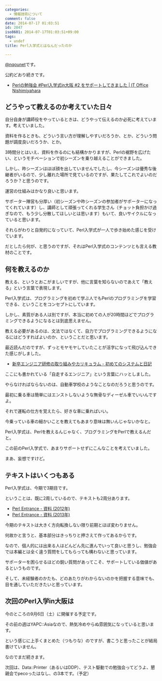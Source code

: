 ```yaml
---
categories:
  - 情報技術について
comment: false
date: 2014-07-17 01:03:51
id: 2847
iso8601: 2014-07-17T01:03:51+09:00
tags:
  - undef
title: Perl入学式とはなんだったのか

---
```


<p><a href="https://twitter.com/nqounet">@nqounet</a>です。</p>

<p>公約どおり続きです。</p>

<ul>
<li><a href="http://www.nishimiyahara.net/2014/07/14/233125">Perlの勉強会 #Perl入学式in大阪 #2 をサポートしてきました | IT Office Nishimiyahara</a></li>
</ul>



<h2>どうやって教えるのか考えていた日々</h2>

<p>自分自身が講師役をやっているときは、どうやって伝えるのか必死に考えています。考えていました。</p>

<p>資料を作るときも、どういう言い方が理解しやすいだろうか、とか、どういう問題が調度良いだろうか、とか。</p>

<p>3時間分とはいえ、資料を作るのにも結構かかりますが、Perlの裾野を広げたい、というモチベーションで初シーズンを乗り越えることができました。</p>

<p>しかし、昨シーズンはほぼ顔を出していませんでしたし、今シーズンは優秀な後継者がいるので、少し離れた場所で見ているのですが、果たしてこれでよいのだろうか？と思うのです。</p>

<p>運営の仕組みはかなり良いと思います。</p>

<p>サポーター陣営も分厚い（初シーズンや昨シーズンの参加者がサポーターになってくれています）し、講師として頑張ってくれる学生さん（チョット負担かけ過ぎなので、もう少し分散してほしいとは思います）もいて、良いサイクルになっていると思います。</p>

<p>それらがわりと自発的になっていて、Perl入学式が一人で歩き始めた感じを受けています。</p>

<p>だとしたら何が、と思うのですが、それはPerl入学式のコンテンツとも言える教材のことです。</p>

<h2>何を教えるのか</h2>

<p>教える、というとおこがましいですが、他に言葉を知らないのであえて「教える」という言葉で表現します。</p>

<p>Perl入学式は、プログラミングを初めて学ぶ人でもPerlのプログラミングを学習できる、ということをコンセプトにしています。</p>

<p>しかし、素質がある人は別ですが、本当に初めての人が20時間ほどでプログラミングできるようになるとは到底思えません。</p>

<p>教える必要があるのは、文法ではなくて、自力でプログラミングできるようになるにはどうすればよいのか、ということだと思います。</p>

<p>最近読んだのですが、ずっとモヤモヤしていたことが活字になって飛び込んできた感じがしました。</p>

<ul>
<li><a href="http://bosssato.hatenablog.com/entry/2014/06/18/090321">新卒エンジニア研修の取り組みやカリキュラム - 初めてのシステムと日記</a></li>
</ul>

<p>ここにも書かれている「自走するエンジニア」という言葉にハッとしました。</p>

<p>やらなければならないのは、自動車学校のようなことなのだろうと思うのです。</p>

<p>最初に乗る車は簡単にはエンストしないような無骨なディーゼル車でいいんですよ。</p>

<p>それで運転の仕方を覚えたら、好きな車に乗ればいい。</p>

<p>今乗っている車の細かいことを教えてもあまり意味は無いんじゃないかなと。</p>

<p>Perl入学式は、Perlを教えるんじゃなく、プログラミングをPerlで教えるんだと。</p>

<p>この前のPerl入学式で、あまりサポートせずにこんなことを考えていました。</p>

<p>まあ、妄想ですけど。</p>

<h2>テキストはいくつもある</h2>

<p>Perl入学式は、今期で3期目です。</p>

<p>ということは、既に2周しているので、テキストも2周分あります。</p>

<ul>
<li><a href="http://www.perl-entrance.org/2012/handout.html">Perl Entrance - 資料 (2012年)</a></li>
<li><a href="http://www.perl-entrance.org/2013/handout.html">Perl Entrance - 資料 (2013年)</a></li>
</ul>

<p>今期のテキストは大きく方向転換しない限り前期とほぼ変わりません。</p>

<p>何故かと言うと、基本部分はきっちりと押さえて作ってあるからです。</p>

<p>なので、個人的には出来る人はどんどん先に進んでいって良いと思うし、勉強会では本編とは全く違う質問をしてもらっても構わないと思っています。</p>

<p>サポーターを困らせるほどの鋭い質問があってこそ、サポートしている価値があるというものです。</p>

<p>そして、未経験者のかたも、どのあたりがわからないのかを把握する意味でも、目を通していただきたいと思っています。</p>

<h2>次回のPerl入学in大阪は</h2>

<p>今のところの9月6日（土）に開催する予定です。</p>

<p>その前の週はYAPC::Asiaなので、熱気冷めやらぬ雰囲気になっていると思います。</p>

<p>という感じに上手くまとめた（つもりな）のですが、書こうと思ったことが結局書けていません。</p>

<p>なのでまだ続きます。</p>

<p>次回は、Data::Printer（あるいはDDP）、テスト駆動での勉強会ってどうよ、懇親会でpecoったはなし、の3本です。（予定）</p>
    	